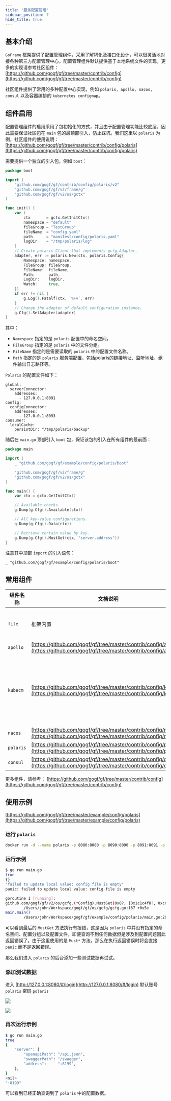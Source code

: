 ```yaml
---
title: '服务配置管理'
sidebar_position: 7
hide_title: true
---
```


## 基本介绍

`GoFrame` 框架提供了配置管理组件，采用了解耦化及接口化设计，可以很灵活地对接各种第三方配置管理中心。配置管理组件默认提供基于本地系统文件的实现，更多的实现请参考社区组件： [https://github.com/gogf/gf/tree/master/contrib/config](https://github.com/gogf/gf/tree/master/contrib/config)

社区组件提供了常用的多种配置中心实现，例如 `polaris, apollo, nacos, consul` 以及容器编排的 `kubernetes configmap`。

## 组件启用

配置管理组件的启用采用了包初始化的方式，并且由于配置管理功能比较底层，因此需要保证社区包在 `main` 包的最顶部引入，防止踩坑。我们这里以 `polaris` 为例，社区组件的使用说明： [https://github.com/gogf/gf/tree/master/contrib/config/polaris](https://github.com/gogf/gf/tree/master/contrib/config/polaris)

需要提供一个独立的引入包，例如 `boot`：

```go
package boot

import (
    "github.com/gogf/gf/contrib/config/polaris/v2"
    "github.com/gogf/gf/v2/frame/g"
    "github.com/gogf/gf/v2/os/gctx"
)

func init() {
    var (
        ctx       = gctx.GetInitCtx()
        namespace = "default"
        fileGroup = "TestGroup"
        fileName  = "config.yaml"
        path      = "manifest/config/polaris.yaml"
        logDir    = "/tmp/polaris/log"
    )
    // Create polaris Client that implements gcfg.Adapter.
    adapter, err := polaris.New(ctx, polaris.Config{
        Namespace: namespace,
        FileGroup: fileGroup,
        FileName:  fileName,
        Path:      path,
        LogDir:    logDir,
        Watch:     true,
    })
    if err != nil {
        g.Log().Fatalf(ctx, `%+v`, err)
    }
    // Change the adapter of default configuration instance.
    g.Cfg().SetAdapter(adapter)
}
```

其中：

- `Namespace` 指定的是 `polaris` 配置中的命名空间。
- `FileGroup` 指定的是 `polaris` 中的文件分组。
- `FileName` 指定的是需要读取的 `polaris` 中的配置文件名称。
- `Path` 指定的是 `polaris` 服务端配置，包括polaris的链接地址、监听地址、组件输出日志路径等。

`Polaris` 的配置文件如下：

```
global:
  serverConnector:
    addresses:
      - 127.0.0.1:8091
config:
  configConnector:
    addresses:
      - 127.0.0.1:8093
consumer:
  localCache:
    persistDir: "/tmp/polaris/backup"
```

随后在 `main.go` 顶部引入 `boot` 包，保证该包的引入在所有组件的最前面：

```go
package main

import (
    _ "github.com/gogf/gf/example/config/polaris/boot"

    "github.com/gogf/gf/v2/frame/g"
    "github.com/gogf/gf/v2/os/gctx"
)

func main() {
    var ctx = gctx.GetInitCtx()

    // Available checks.
    g.Dump(g.Cfg().Available(ctx))

    // All key-value configurations.
    g.Dump(g.Cfg().Data(ctx))

    // Retrieve certain value by key.
    g.Dump(g.Cfg().MustGet(ctx, "server.address"))
}
```

注意其中顶部 `import` 的引入语句：

```
_ "github.com/gogf/gf/example/config/polaris/boot"
```

## 常用组件

| 组件名称 | 文档说明 | 备注 |
| --- | --- | --- |
| `file` | 框架内置 | 默认实现 |
| `apollo` | [https://github.com/gogf/gf/tree/master/contrib/config/apollo](https://github.com/gogf/gf/tree/master/contrib/config/apollo) |  |
| `kubecm` | [https://github.com/gogf/gf/tree/master/contrib/config/kubecm](https://github.com/gogf/gf/tree/master/contrib/config/kubecm) | 常用于容器部署环境 |
| `nacos` | [https://github.com/gogf/gf/tree/master/contrib/config/nacos](https://github.com/gogf/gf/tree/master/contrib/config/nacos) |  |
| `polaris` | [https://github.com/gogf/gf/tree/master/contrib/config/polaris](https://github.com/gogf/gf/tree/master/contrib/config/polaris) |  |
| `consul` | [https://github.com/gogf/gf/tree/master/contrib/config/consul](https://github.com/gogf/gf/tree/master/contrib/config/consul) |  |

更多组件，请参考： [https://github.com/gogf/gf/tree/master/contrib/config](https://github.com/gogf/gf/tree/master/contrib/config)

## 使用示例

[https://github.com/gogf/gf/tree/master/example/config/polaris](https://github.com/gogf/gf/tree/master/example/config/polaris)

### 运行 `polaris`

```bash
docker run -d --name polaris -p 8080:8080 -p 8090:8090 -p 8091:8091 -p 8093:8093 loads/polaris-server-standalone:1.11.2
```

### 运行示例

```bash
$ go run main.go
true
{}
"failed to update local value: config file is empty"
panic: failed to update local value: config file is empty

goroutine 1 [running]:
github.com/gogf/gf/v2/os/gcfg.(*Config).MustGet(0x0?, {0x1c1c4f8?, 0xc0000c2000?}, {0x1ac11ad?, 0x0?}, {0x0?, 0xc000002340?, 0xc000064738?})
        /Users/john/Workspace/gogf/gf/os/gcfg/gcfg.go:167 +0x5e
main.main()
        /Users/john/Workspace/gogf/gf/example/config/polaris/main.go:20 +0x1b8
```

可以看到最后的 `MustGet` 方法执行有报错，这是因为 `polaris` 中并没有指定的命名空间、配置分组以及配置文件，即便查询不到任何数据但是涉及到配置问题因此返回错误了。由于这里使用的是 `Must*` 方法，那么在执行返回错误时将会直接 `panic` 而不是返回错误。

那么我们进入 `polaris` 的后台添加一些测试数据再试试。

### 添加测试数据

进入 [http://127.0.0.1:8080/#/login](http://127.0.0.1:8080/#/login) 默认账号 `polaris` 密码 `polaris`

![](/markdown/09842b661888b3df431096ae448b0181.png)

![](/markdown/c3e3e81cc2a125b376d6f07497f4f9a7.png)

### 再次运行示例

```bash
$ go run main.go
true
{
    "server": {
        "openapiPath": "/api.json",
        "swaggerPath": "/swagger",
        "address":     ":8199",
    },
}
<nil>
":8199"
```

可以看到已经正确查询到了 `polaris` 中的配置数据。